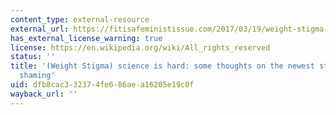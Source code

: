 ```yaml
---
content_type: external-resource
external_url: https://fitisafeministissue.com/2017/03/19/weight-stigma-science-is-hard-some-thoughts-on-the-newest-study-on-fat-shaming/
has_external_license_warning: true
license: https://en.wikipedia.org/wiki/All_rights_reserved
status: ''
title: '(Weight Stigma) science is hard: some thoughts on the newest study on fat
  shaming'
uid: dfb8cac3-3237-4fe6-86ae-a16205e19c0f
wayback_url: ''
---
```


